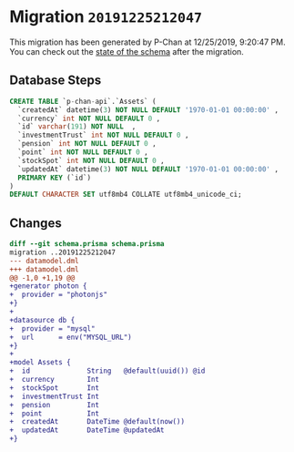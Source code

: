 # Migration `20191225212047`

This migration has been generated by P-Chan at 12/25/2019, 9:20:47 PM.
You can check out the [state of the schema](./schema.prisma) after the migration.

## Database Steps

```sql
CREATE TABLE `p-chan-api`.`Assets` (
  `createdAt` datetime(3) NOT NULL DEFAULT '1970-01-01 00:00:00' ,
  `currency` int NOT NULL DEFAULT 0 ,
  `id` varchar(191) NOT NULL  ,
  `investmentTrust` int NOT NULL DEFAULT 0 ,
  `pension` int NOT NULL DEFAULT 0 ,
  `point` int NOT NULL DEFAULT 0 ,
  `stockSpot` int NOT NULL DEFAULT 0 ,
  `updatedAt` datetime(3) NOT NULL DEFAULT '1970-01-01 00:00:00' ,
  PRIMARY KEY (`id`)
)
DEFAULT CHARACTER SET utf8mb4 COLLATE utf8mb4_unicode_ci;
```

## Changes

```diff
diff --git schema.prisma schema.prisma
migration ..20191225212047
--- datamodel.dml
+++ datamodel.dml
@@ -1,0 +1,19 @@
+generator photon {
+  provider = "photonjs"
+}
+
+datasource db {
+  provider = "mysql"
+  url      = env("MYSQL_URL")
+}
+
+model Assets {
+  id              String   @default(uuid()) @id
+  currency        Int
+  stockSpot       Int
+  investmentTrust Int
+  pension         Int
+  point           Int
+  createdAt       DateTime @default(now())
+  updatedAt       DateTime @updatedAt
+}
```


